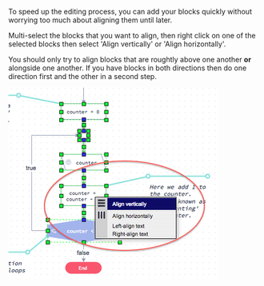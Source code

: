To speed up the editing process, you can add your blocks quickly without worrying too much about aligning them until later.

Multi-select the blocks that you want to align, then right click on one of the selected blocks then select 'Align vertically' or 'Align horizontally'. 

You should only try to align blocks that are roughtly above one another **or** alongside one another. If you have blocks in both directions then do one direction first and the other in a second step.

![](.guides/img/right-click.png)
